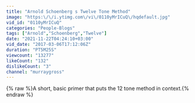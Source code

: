 ```yaml
---
title: "Arnold Schoenberg s Twelve Tone Method"
image: "https:\/\/i.ytimg.com\/vi\/0110yMrICuQ\/hqdefault.jpg"
vid_id: "0110yMrICuQ"
categories: "People-Blogs"
tags: ["Arnold","Schoenberg","Twelve"]
date: "2021-11-22T04:24:10+03:00"
vid_date: "2017-03-06T17:12:06Z"
duration: "PT5M25S"
viewcount: "13277"
likeCount: "132"
dislikeCount: "3"
channel: "murraygross"
---
```

{% raw %}A short, basic primer that puts the 12 tone method in context.{% endraw %}
